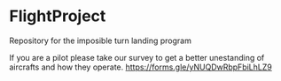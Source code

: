 # FlightProject
Repository for the imposible turn landing program

If you are a pilot please take our survey to get a better unestanding of aircrafts and how they operate.
https://forms.gle/yNUQDwRbpFbiLhLZ9
